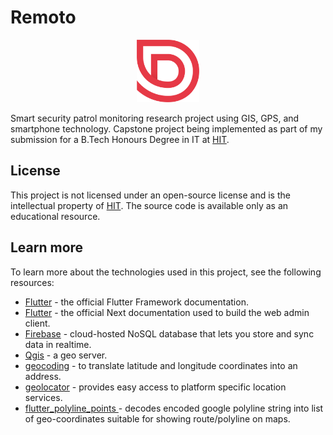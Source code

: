 # Remoto 

<p align="center">
<img src='app/assets/images/logo-red.png' width='100'> 
</p>

 Smart security patrol monitoring research project using GIS, GPS, and smartphone technology. Capstone project being implemented as part of my submission for a B.Tech Honours Degree in IT at [HIT](https://hit.ac.zw).

## License

This project is not licensed under an open-source license and is the intellectual property of [HIT](https://hit.ac.zw). The source code is available only as an educational resource.

## Learn more

To learn more about the technologies used in this project, see the following resources:

- [Flutter](https://flutter.dev) - the official Flutter Framework documentation.
- [Flutter](https://nextjs.org) - the official Next documentation used to build the web admin client.
- [Firebase](https://firebase.google.com/products/realtime-database) - cloud-hosted NoSQL database that lets you store and sync data in realtime.
- [Qgis](https://www.qgis.org/en/site/) - a geo server. 
- [geocoding](https://pub.dev/packages/geocoding) - to translate latitude and longitude coordinates into an address.
- [geolocator](https://pub.dev/packages/geolocator) - provides easy access to platform specific location services.
- [flutter_polyline_points ](https://pub.dev/packages/flutter_polyline_points) -  decodes encoded google polyline string into list of geo-coordinates suitable for showing route/polyline on maps.